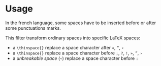 Usage
=====

In the french language, some spaces have to be inserted before or after some
punctuations marks.

This filter transform ordinary spaces into specific LaTeX spaces:

* a `\thinspace{}` replace a space character after `«`, `“`, `‹`
* a `\thinspace{}` replace a space character before
  `;`, `?`, `!`, `»`, `”`, `›`
* a *unbreakable space* (`~`) replace a space character before `:`
